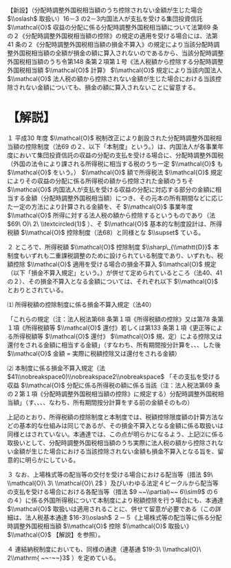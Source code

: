 【新設】（分配時調整外国税相当額のうち控除されない金額が生じた場合 $\\oslash$ 取扱い）16－3 の2－3内国法人が支払を受ける集団投資信託 $\\mathcal{O}$ 収益の分配に係る分配時調整外国税相当額について法第69 条の２《分配時調整外国税相当額の控除》の規定の適用を受ける場合には、法第41 条の２《分配時調整外国税相当額の損金不算入》の規定により当該分配時調整外国税相当額の全額が損金の額に算入されないのであるから、当該分配時調整外国税相当額のうち令第148 条第２項第１号《法人税額から控除する分配時調整外国税相当額 $\\mathcal{O}$ 計算》 $\\mathcal{O}$ 規定により当該内国法人 $\\mathcal{O}$ 法人税の額から控除されない金額が生じた場合における当該控除されない金額についても、損金の額に算入されないことに留意する。

# 【解説】

１ 平成30 年度 $\\mathcal{O}$ 税制改正により創設された分配時調整外国税相当額の控除制度（法69 の２、以下「本制度」という。）は、内国法人が各事業年度において集団投資信託の収益の分配の支払を受ける場合に、分配時調整外国税（外国の法令により課される所得税に相当する税のうち一定 $\\mathcal{O}$ も $\\mathcal{O}$ をいう。） $\\mathcal{O}$ 額で所得税法 $\\mathcal{O}$ 規定によりその収益の分配に係る所得税の額から控除された金額のうちそ $\\mathcal{O}$ 内国法人が支払を受ける収益の分配に対応する部分の金額に相当する金額（分配時調整外国税相当額）につき、その元本の所有期間などに応じた一定の方法により計算される金額を、そ $\\mathcal{O}$ 事業年度 $\\mathcal{O}$ 所得に対する法人税の額から控除するというものであり（法 $69\ O)\ 2\ \\textcircled{1}$ ）、そ $\\mathcal{O}$ 基本的な制度設計は、所得税額 $\\mathcal{O}$ 控除制度（法68）と同様とな $\\supset$ ている。

２ ところで、所得税額 $\\mathcal{O}$ 控除制度 $\\sharp\_{\\mathtt{D}}$ 本制度もいずれも二重課税調整のために設けられている制度であり、いずれも、税額控除 $\\mathcal{O}$ 適用を受ける場合の損金不算入 $\\mathcal{O}$ 規定（以下「損金不算入規定」という。）が併せて定められているところ（法40、41 の２）、その損金不算入となる金額については、それぞれ以下 $\\mathcal{O}$ とおりとされている。

⑴ 所得税額の控除制度に係る損金不算入規定（法40）

「これらの規定（注：法人税法第68 条第１項《所得税額の控除》又は第78 条第１項《所得税額等 $\\mathcal{O}$ 還付》若しくは第133 条第１項《更正等による所得税額等 $\\mathcal{O}$ 還付》 $\\mathcal{O}$ 規、定）による控除又は還付をされる金額に相当する金額」（すなわち、所有期間按分計算を、、、した後 $\\mathcal{O}$ 金額 $=$ 実際に税額控除又は還付をされる金額）

⑵ 本制度に係る損金不算入規定（法 $41\\nobreakspace0)\\nobreakspace2\\nobreakspace$ 「その支払を受ける収益 $\\mathcal{O}$ 分配に係る所得税の額に係る当該（注：法人税法第69 条の２第１項《分配時調整外国税相当額の控除》に規定する）分配時調整外国税相当額」（す、、、、なわち、所有期間按分計算をする前の金額そのもの）

上記のとおり、所得税額の控除制度と本制度では、税額控除限度額の計算方法などの基本的な仕組みは同じであるが、その損金不算入となる金額に係る取扱いは同様とはされていない。本通達では、この点が明らかになるよう、上記⑵に係る取扱いとして、分配時調整外国税相当額のうち実際に法人税の額から控除されない金額が生じた場合における当該控除されない金額も損金不算入となる旨を、留意的に明らかにしている。

３ なお、上場株式等の配当等の交付を受ける場合における配当等（措法 $9\ \\mathcal{O}\ 3\ \\mathcal{O}\ 2$ ）及びいわゆる法定４ビークルから配当等の支払を受ける場合における各配当等（措法 $9 ~~\\partial)~~ 6\\sim9$ の６の４）に係る外国所得税について本制度により税額控除を行う場合にも、本通達 $\\mathcal{O}$ 取扱いは適用されることに、併せて留意が必要である（この詳細は、法人税基本通達 $16-3\\oslash$ ２－５《上場株式等の配当等に係る分配時調整外国税相当額 $\\mathcal{O}$ 控除 $\\mathcal{O}$ 取扱い》 $\\mathcal{O}$ 【解説】を参照）。

４ 連結納税制度においても、同様の通達（連基通 $19-3\ \\mathcal{O}\ 2\\mathrm{ ~~-~~}3$ ）を定めている。